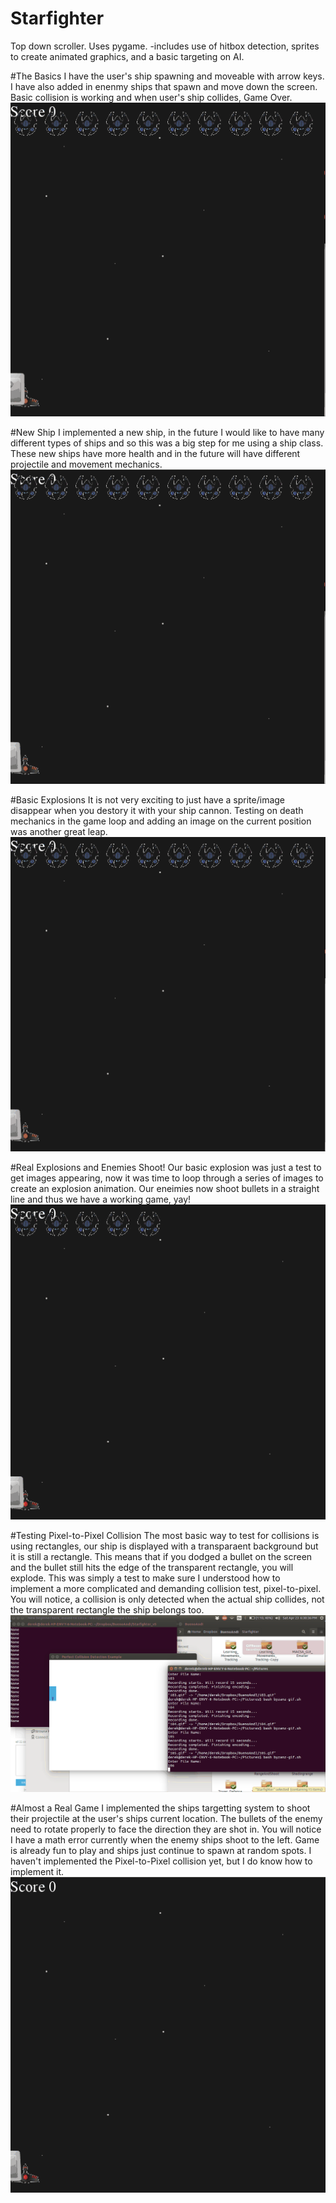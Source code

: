 # Starfighter
Top down scroller.
Uses pygame.
-includes use of hitbox detection, sprites to create animated graphics, and a basic targeting on AI.

#The Basics
I have the user's ship spawning and moveable with arrow keys. I have also added in enenmy ships that spawn and move down the screen. Basic collision is working and when user's ship collides, Game Over.
![The Basics](https://raw.githubusercontent.com/dadam88/Starfighter/master/Progress_Images/starship_progress_thebasics.gif)

#New Ship
I implemented a new ship, in the future I would like to have many different types of ships and so this was a big step for me using a ship class. These new ships have more health and in the future will have different projectile and movement mechanics.
![New Ship](https://raw.githubusercontent.com/dadam88/Starfighter/master/Progress_Images/starship_progress_newship.gif)

#Basic Explosions
It is not very exciting to just have a sprite/image disappear when you destory it with your ship cannon. Testing on death mechanics in the game loop and adding an image on the current position was another great leap. 
![Basic Explosions](https://raw.githubusercontent.com/dadam88/Starfighter/master/Progress_Images/starship_progress_basicexplosion.gif)

#Real Explosions and Enemies Shoot!
Our basic explosion was just a test to get images appearing, now it was time to loop through a series of images to create an explosion animation. Our eneimies now shoot bullets in a straight line and thus we have a working game, yay!
![Real Explosions](https://raw.githubusercontent.com/dadam88/Starfighter/master/Progress_Images/starship_progress_realexplosions.gif)

#Testing Pixel-to-Pixel Collision
The most basic way to test for collisions is using rectangles, our ship is displayed with a transparaent background but it is still a rectangle. This means that if you dodged a bullet on the screen and the bullet still hits the edge of the transparent rectangle, you will explode. This was simply a test to make sure I understood how to implement a more complicated and demanding collision test, pixel-to-pixel. You will notice, a collision is only detected when the actual ship collides, not the transparent rectangle the ship belongs too.
![Testing Pixel-to-Pixel Collision](https://raw.githubusercontent.com/dadam88/Starfighter/master/Progress_Images/starship_progress_testpixelcolision.gif)

#Almost a Real Game
I implemented the ships targetting system to shoot their projectile at the user's ships current location. The bullets of the enemy need to rotate properly to face the direction they are shot in. You will notice I have a math error currently when the enemy ships shoot to the left. Game is already fun to play and ships just continue to spawn at random spots. I haven't implemented the Pixel-to-Pixel collision yet, but I do know how to implement it. 
![Almost a Real Game](https://raw.githubusercontent.com/dadam88/Starfighter/master/Progress_Images/starship_progress_bulletsflywrongway.gif)
